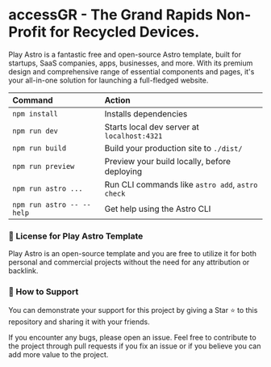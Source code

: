 # accessGR - The Grand Rapids Non-Profit for Recycled Devices.  
Play Astro is a fantastic free and open-source Astro template, built for startups, SaaS companies, apps, businesses, and more. With its premium design and comprehensive range of essential components and pages, it's your all-in-one solution for launching a full-fledged website.

| Command                   | Action                                           |
| :------------------------ | :----------------------------------------------- |
| `npm install`             | Installs dependencies                            |
| `npm run dev`             | Starts local dev server at `localhost:4321`      |
| `npm run build`           | Build your production site to `./dist/`          |
| `npm run preview`         | Preview your build locally, before deploying     |
| `npm run astro ...`       | Run CLI commands like `astro add`, `astro check` |
| `npm run astro -- --help` | Get help using the Astro CLI                     |

### 📄 License for Play Astro Template
Play Astro is an open-source template and you are free to utilize it for both personal and commercial projects without the need for any attribution or backlink.

### 💖 How to Support
You can demonstrate your support for this project by giving a Star ⭐ to this repository and sharing it with your friends. 

If you encounter any bugs, please open an issue. Feel free to contribute to the project through pull requests if you fix an issue or if you believe you can add more value to the project.
